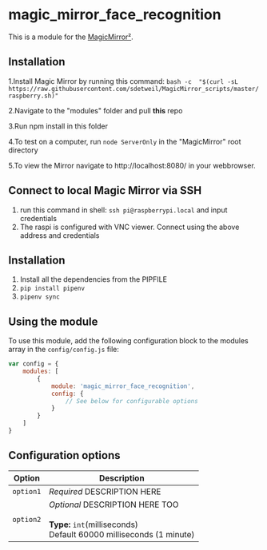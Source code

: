 # magic_mirror_face_recognition

This is a module for the [MagicMirror²](https://github.com/MichMich/MagicMirror/).

## Installation
1.Install Magic Mirror by running this command:
    ```bash -c  "$(curl -sL https://raw.githubusercontent.com/sdetweil/MagicMirror_scripts/master/raspberry.sh)"```

2.Navigate to the "modules" folder and pull **this** repo

3.Run npm install in this folder

4.To test on a computer, run ````node ServerOnly```` in the "MagicMirror" root directory

5.To view the Mirror navigate to http://localhost:8080/ in your webbrowser.

## Connect to local Magic Mirror via SSH
1. run this command in shell: ````ssh pi@raspberrypi.local```` and input credentials
2. The raspi is configured with VNC viewer. Connect using the above address and credentials


## Installation
1. Install all the dependencies from the PIPFILE
2. ````pip install pipenv````
3. ````pipenv sync````



## Using the module

To use this module, add the following configuration block to the modules array in the `config/config.js` file:
```js
var config = {
    modules: [
        {
            module: 'magic_mirror_face_recognition',
            config: {
                // See below for configurable options
            }
        }
    ]
}
```

## Configuration options

| Option           | Description
|----------------- |-----------
| `option1`        | *Required* DESCRIPTION HERE
| `option2`        | *Optional* DESCRIPTION HERE TOO <br><br>**Type:** `int`(milliseconds) <br>Default 60000 milliseconds (1 minute)
